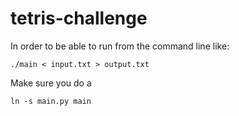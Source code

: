 # tetris-challenge

In order to be able to run from the command line like:

```
./main < input.txt > output.txt 
```

Make sure you do a

``` 
ln -s main.py main
```
